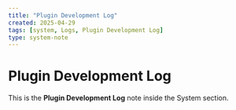 ```yaml
---
title: "Plugin Development Log"
created: 2025-04-29
tags: [system, Logs, Plugin Development Log]
type: system-note
---
```


# Plugin Development Log

This is the **Plugin Development Log** note inside the System section.
